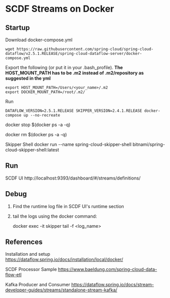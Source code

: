 # SCDF Streams on Docker

## Startup

Download docker-compose.yml

    wget https://raw.githubusercontent.com/spring-cloud/spring-cloud-dataflow/v2.5.1.RELEASE/spring-cloud-dataflow-server/docker-compose.yml

Export the following (or put it in your .bash_profile). __The HOST_MOUNT_PATH has to be .m2 instead of .m2/repository as suggested in the yml__
  

    export HOST_MOUNT_PATH=/Users/<your_name>/.m2
    export DOCKER_MOUNT_PATH=/root/.m2/

Run 

    DATAFLOW_VERSION=2.5.1.RELEASE SKIPPER_VERSION=2.4.1.RELEASE docker-compose up --no-recreate


docker stop $(docker ps -a -q)

docker rm $(docker ps -a -q)


Skipper Shell
docker run --name spring-cloud-skipper-shell bitnami/spring-cloud-skipper-shell:latest

## Run

SCDF UI
http://localhost:9393/dashboard/#/streams/definitions/


## Debug
1. Find the runtime log file in SCDF UI's runtime section
2. tail the logs using the docker command:


    docker exec -it skipper tail -f <log_name>
    


## References
Installation and setup
https://dataflow.spring.io/docs/installation/local/docker/

SCDF Processor Sample
https://www.baeldung.com/spring-cloud-data-flow-etl

Kafka Producer and Consumer
https://dataflow.spring.io/docs/stream-developer-guides/streams/standalone-stream-kafka/


